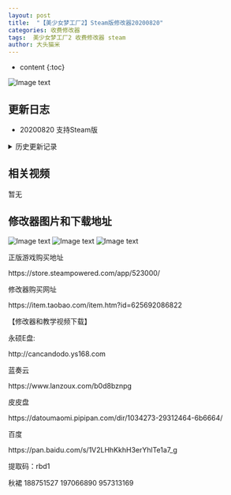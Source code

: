 ```yaml
---
layout: post
title:  "【美少女梦工厂2】Steam版修改器20200820"
categories: 收费修改器
tags:  美少女梦工厂2 收费修改器 steam
author: 大头猫米
---
```


* content
{:toc}

![Image text](https://datoumaomi.github.io/pic/MMM/meishaonv2/logo.JPG)

##  更新日志

 - 20200820  支持Steam版




<details>
<summary>历史更新记录</summary>
<p>无</p>
</details>

## 相关视频
暂无

## 修改器图片和下载地址

![Image text](https://datoumaomi.github.io/pic/MMM/meishaonv2/1.jpg)
![Image text](https://datoumaomi.github.io/pic/MMM/meishaonv2/2.jpg)
![Image text](https://datoumaomi.github.io/pic/MMM/meishaonv2/3.jpg)


<p>正版游戏购买地址</p>
<p>https://store.steampowered.com/app/523000/</p>
<p></p>
<p>修改器购买网址</p>
https://item.taobao.com/item.htm?id=625692086822
<p></p>
【修改器和教学视频下载】
<p></p>
永硕E盘:
<p></p>
http://cancandodo.ys168.com
<p></p>
蓝奏云
<p></p>
https://www.lanzoux.com/b0d8bznpg
<p></p>
皮皮盘
<p></p>
https://datoumaomi.pipipan.com/dir/1034273-29312464-6b6664/
<p></p>
百度
<p></p>
https://pan.baidu.com/s/1V2LHhKkhH3erYhlTe1a7_g
<p></p>
提取码：rbd1
<p></p>
<p>秋裙 188751527 197066890 957313169</p>
